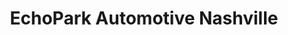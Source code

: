 ---
title: "EchoPark Automotive Nashville"
url: /nashville/echopark-automotive-nashville/
shop: car
---